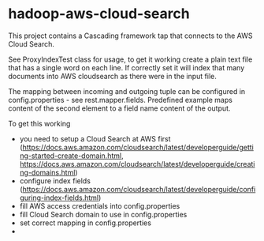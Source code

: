 # hadoop-aws-cloud-search

This project contains a Cascading framework tap that connects to the AWS Cloud Search.

See ProxyIndexTest class for usage, to get it working create a plain text file that has a single word on each line. If correctly set it will index that many documents into AWS cloudsearch as there were in the input file.

The mapping between incoming and outgoing tuple can be configured in config.properties - see rest.mapper.fields. Predefined example maps content of the second element to a field name content of the output.

To get this working 
 - you need to setup a Cloud Search at AWS first (https://docs.aws.amazon.com/cloudsearch/latest/developerguide/getting-started-create-domain.html, https://docs.aws.amazon.com/cloudsearch/latest/developerguide/creating-domains.html)
 - configure index fields (https://docs.aws.amazon.com/cloudsearch/latest/developerguide/configuring-index-fields.html)
 - fill AWS access credentials into config.properties
 - fill Cloud Search domain to use in config.properties
 - set correct mapping in config.properties
 - 
 
